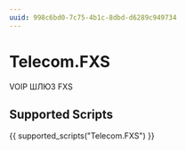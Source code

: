 ```yaml
---
uuid: 998c6bd0-7c75-4b1c-8dbd-d6289c949734
---
```



# Telecom.FXS


<!-- prettier-ignore -->
VOIP ШЛЮЗ FXS
    

## Supported Scripts

{{ supported_scripts("Telecom.FXS") }}